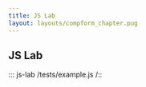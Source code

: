 ```yaml
---
title: JS Lab
layout: layouts/compform_chapter.pug
---
```



## JS Lab


<!-- <div style="height: 1000px; border: 1px dotted gray;"></div> -->

::: js-lab
/tests/example.js
/::

<!-- <div style="height: 1000px; border: 1px dotted gray;"></div> -->


